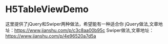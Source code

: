 # H5TableViewDemo
这里提供了jQuery和Swiper两种做法，希望能有一种适合你
jQuery做法,文章地址：https://www.jianshu.com/p/c3c8aa00b95c
Swiper做法,文章地址：https://www.jianshu.com/p/4e96520a7d5a
